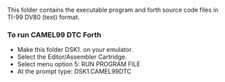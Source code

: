 This folder contains the executable program and forth source code files
in TI-99 DV80 (text) format.

### To run CAMEL99 DTC Forth
- Make this folder DSK1. on your emulator.
- Select the Editor/Assembler Cartridge.
- Select menu option 5: RUN PROGRAM FILE
- At the prompt type: DSK1.CAMEL99DTC

